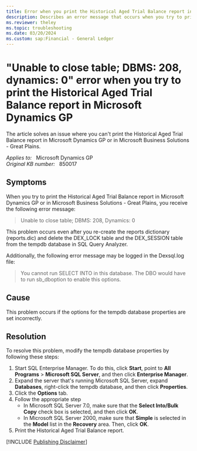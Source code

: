 ```yaml
---
title: Error when you print the Historical Aged Trial Balance report in Microsoft Dynamics GP
description: Describes an error message that occurs when you try to print the Historical Aged Trial Balance report in Microsoft Dynamics GP.
ms.reviewer: theley
ms.topic: troubleshooting
ms.date: 03/20/2024
ms.custom: sap:Financial - General Ledger
---
```

# "Unable to close table; DBMS: 208, dynamics: 0" error when you try to print the Historical Aged Trial Balance report in Microsoft Dynamics GP

The article solves an issue where you can't print the Historical Aged Trial Balance report in Microsoft Dynamics GP or in Microsoft Business Solutions - Great Plains.

_Applies to:_ &nbsp; Microsoft Dynamics GP  
_Original KB number:_ &nbsp; 850017

## Symptoms

When you try to print the Historical Aged Trial Balance report in Microsoft Dynamics GP or in Microsoft Business Solutions - Great Plains, you receive the following error message:
> Unable to close table; DBMS: 208, Dynamics: 0

This problem occurs even after you re-create the reports dictionary (reports.dic) and delete the DEX_LOCK table and the DEX_SESSION table from the tempdb database in SQL Query Analyzer.

Additionally, the following error message may be logged in the Dexsql.log file:
> You cannot run SELECT INTO in this database. The DBO would have to run sb_dboption to enable this options.

## Cause

This problem occurs if the options for the tempdb database properties are set incorrectly.

## Resolution

To resolve this problem, modify the tempdb database properties by following these steps:

1. Start SQL Enterprise Manager. To do this, click **Start**, point to **All Programs** > **Microsoft SQL Server**, and then click **Enterprise Manager**.
1. Expand the server that's running Microsoft SQL Server, expand **Databases**, right-click the tempdb database, and then click **Properties**.
1. Click the **Options** tab.
1. Follow the appropriate step
    - In Microsoft SQL Server 7.0, make sure that the **Select Into/Bulk Copy** check box is selected, and then click **OK**.
    - In Microsoft SQL Server 2000, make sure that **Simple** is selected in the **Model** list in the **Recovery** area. Then, click **OK**.
1. Print the Historical Aged Trial Balance report.

[!INCLUDE [Publishing Disclaimer](../../includes/publishing-disclaimer.md)]

